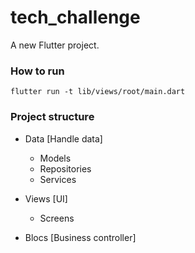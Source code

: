 # tech_challenge

A new Flutter project.

### How to run

`flutter run -t lib/views/root/main.dart`

### Project structure 

- Data [Handle data]
  - Models 
  - Repositories
  - Services

- Views [UI] 
  - Screens

- Blocs [Business controller]
